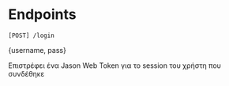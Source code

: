 

# Endpoints

`[POST] /login`

{username, pass}

Επιστρέφει ένα Jason Web Token για το session του χρήστη που συνδέθηκε

